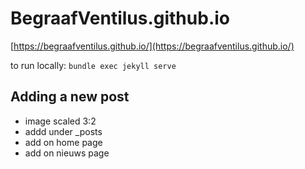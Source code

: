 # BegraafVentilus.github.io

[https://begraafventilus.github.io/](https://begraafventilus.github.io/)

to run locally: 
`bundle exec jekyll serve`

## Adding a new post
- image scaled 3:2
- addd under _posts
- add on home page
- add on nieuws page